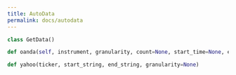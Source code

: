 ```yaml
---
title: AutoData
permalink: docs/autodata
---
```


```python
class GetData()
```



```python
def oanda(self, instrument, granularity, count=None, start_time=None, end_time=None):
```


```python
def yahoo(ticker, start_string, end_string, granularity=None)
```
